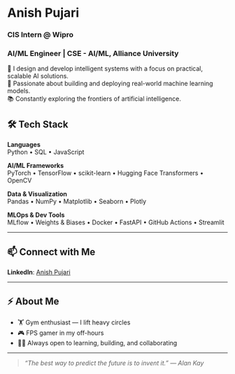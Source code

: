 # Anish Pujari

### CIS Intern @ Wipro  
### AI/ML Engineer | CSE - AI/ML, Alliance University



🧠 I design and develop intelligent systems with a focus on practical, scalable AI solutions.  
🔬 Passionate about building and deploying real-world machine learning models.  
📚 Constantly exploring the frontiers of artificial intelligence.


## 🛠 Tech Stack

**Languages**  
Python • SQL • JavaScript

**AI/ML Frameworks**  
PyTorch • TensorFlow • scikit-learn • Hugging Face Transformers • OpenCV

**Data & Visualization**  
Pandas • NumPy • Matplotlib • Seaborn • Plotly

**MLOps & Dev Tools**  
MLflow • Weights & Biases • Docker • FastAPI • GitHub Actions • Streamlit

---

## 📫 Connect with Me

**LinkedIn**: [Anish Pujari](https://www.linkedin.com/in/anish-pujari/)

---

## ⚡ About Me

- 🏋️ Gym enthusiast — I lift heavy circles  
- 🎮 FPS gamer in my off-hours  
- 🧑‍💻 Always open to learning, building, and collaborating

---

> _“The best way to predict the future is to invent it.” — Alan Kay_
